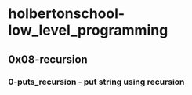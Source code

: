 # holbertonschool-low_level_programming
## 0x08-recursion
### 0-puts_recursion - put string using recursion
